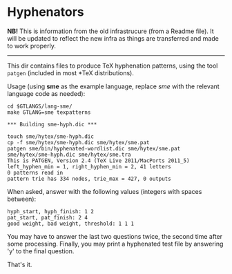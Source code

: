 Hyphenators
===========

**NB!** This is information from the old infrastrucure (from a Readme file). It
will be updated to reflect the new infra as things are transferred and made to
work properly.

----

This dir contains files to produce TeX hyphenation patterns, using the tool
`patgen` (included in most *TeX distributions).

Usage (using **sme** as the example language, replace *sme* with the relevant language code as needed):

```
cd $GTLANGS/lang-sme/
make GTLANG=sme texpatterns

*** Building sme-hyph.dic ***

touch sme/hytex/sme-hyph.dic
cp -f sme/hytex/sme-hyph.dic sme/hytex/sme.pat
patgen sme/bin/hyphenated-wordlist.dic sme/hytex/sme.pat sme/hytex/sme-hyph.dic sme/hytex/sme.tra
This is PATGEN, Version 2.4 (TeX Live 2011/MacPorts 2011_5)
left_hyphen_min = 1, right_hyphen_min = 2, 41 letters
0 patterns read in
pattern trie has 334 nodes, trie_max = 427, 0 outputs
```

When asked, answer with the following values (integers with spaces between):

```
hyph_start, hyph_finish: 1 2
pat_start, pat_finish: 2 4
good weight, bad weight, threshold: 1 1 1
```

You may have to answer the last two questions twice, the second time after some processing. Finally, you may print a hyphenated test file by answering 'y' to the final question.

That's it.

